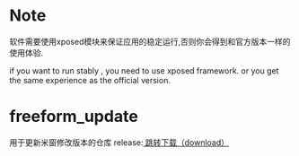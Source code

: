 # Note
软件需要使用xposed模块来保证应用的稳定运行,否则你会得到和官方版本一样的使用体验.

if you want to run stably , you need to use xposed framework.
or you get the same experience as the official version.



# freeform_update
用于更新米窗修改版本的仓库
release:<a href="https://github.com/eswd04/freeform_update/releases"> 跳转下载（download）</a>
